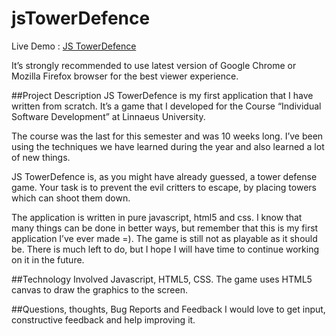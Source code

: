 jsTowerDefence
==============

Live Demo : [JS TowerDefence](http://joelstahre.com/jstowerdefence/td/)

It’s strongly recommended to use latest version of Google Chrome or Mozilla Firefox browser for the best viewer experience.

##Project Description
JS TowerDefence is my first application that I have written from scratch.
It’s a game that I developed for the Course “Individual Software Development” at Linnaeus University.

The course was the last for this semester and was 10 weeks long. I’ve been using the techniques we have learned during the year and also learned a lot of new things.

JS TowerDefence is, as you might have already guessed, a tower defense game.
Your task is to prevent the evil critters to escape, by placing towers which can shoot them down.

The application is written in pure javascript, html5 and css.
I know that many things can be done in better ways, but remember that this is my first application I’ve ever made =). The game is still not as playable as it should be. There is much left to do, but I hope I will have time to continue working on it in the future.

 

##Technology Involved
Javascript, HTML5, CSS. The game uses HTML5 canvas to draw the graphics to the screen.

 

##Questions, thoughts, Bug Reports and Feedback
I would love to get input, constructive feedback and help improving it.
